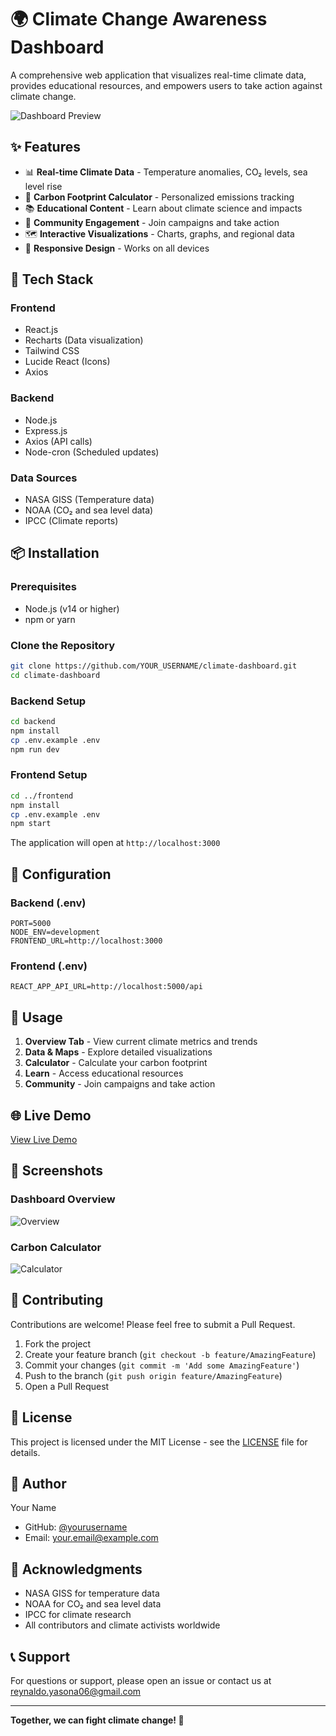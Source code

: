 # 🌍 Climate Change Awareness Dashboard

A comprehensive web application that visualizes real-time climate data, provides educational resources, and empowers users to take action against climate change.

![Dashboard Preview](https://via.placeholder.com/800x400?text=Climate+Dashboard)

## ✨ Features

- 📊 **Real-time Climate Data** - Temperature anomalies, CO₂ levels, sea level rise
- 🧮 **Carbon Footprint Calculator** - Personalized emissions tracking
- 📚 **Educational Content** - Learn about climate science and impacts
- 👥 **Community Engagement** - Join campaigns and take action
- 🗺️ **Interactive Visualizations** - Charts, graphs, and regional data
- 📱 **Responsive Design** - Works on all devices

## 🚀 Tech Stack

### Frontend
- React.js
- Recharts (Data visualization)
- Tailwind CSS
- Lucide React (Icons)
- Axios

### Backend
- Node.js
- Express.js
- Axios (API calls)
- Node-cron (Scheduled updates)

### Data Sources
- NASA GISS (Temperature data)
- NOAA (CO₂ and sea level data)
- IPCC (Climate reports)

## 📦 Installation

### Prerequisites
- Node.js (v14 or higher)
- npm or yarn

### Clone the Repository
```bash
git clone https://github.com/YOUR_USERNAME/climate-dashboard.git
cd climate-dashboard
```

### Backend Setup
```bash
cd backend
npm install
cp .env.example .env
npm run dev
```

### Frontend Setup
```bash
cd ../frontend
npm install
cp .env.example .env
npm start
```

The application will open at `http://localhost:3000`

## 🔧 Configuration

### Backend (.env)
```env
PORT=5000
NODE_ENV=development
FRONTEND_URL=http://localhost:3000
```

### Frontend (.env)
```env
REACT_APP_API_URL=http://localhost:5000/api
```

## 📖 Usage

1. **Overview Tab** - View current climate metrics and trends
2. **Data & Maps** - Explore detailed visualizations
3. **Calculator** - Calculate your carbon footprint
4. **Learn** - Access educational resources
5. **Community** - Join campaigns and take action

## 🌐 Live Demo

[View Live Demo](https://your-deployed-url.vercel.app)

## 📸 Screenshots

### Dashboard Overview
![Overview](https://via.placeholder.com/600x400?text=Overview)

### Carbon Calculator
![Calculator](https://via.placeholder.com/600x400?text=Calculator)

## 🤝 Contributing

Contributions are welcome! Please feel free to submit a Pull Request.

1. Fork the project
2. Create your feature branch (`git checkout -b feature/AmazingFeature`)
3. Commit your changes (`git commit -m 'Add some AmazingFeature'`)
4. Push to the branch (`git push origin feature/AmazingFeature`)
5. Open a Pull Request

## 📝 License

This project is licensed under the MIT License - see the [LICENSE](LICENSE) file for details.

## 👤 Author

Your Name
- GitHub: [@yourusername](https://github.com/yourusername)
- Email: your.email@example.com

## 🙏 Acknowledgments

- NASA GISS for temperature data
- NOAA for CO₂ and sea level data
- IPCC for climate research
- All contributors and climate activists worldwide

## 📞 Support

For questions or support, please open an issue or contact us at reynaldo.yasona06@gmail.com

---

**Together, we can fight climate change! 🌱**
